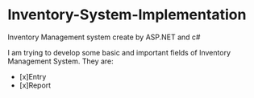 # Inventory-System-Implementation

Inventory Management system create by ASP.NET and c#

I am trying to develop some basic and important fields of Inventory Management System. They are:

- [x]Entry
- [x]Report
